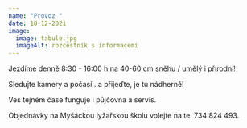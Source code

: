 ```yaml
---
name: "Provoz "
date: 18-12-2021
image:
  image: tabule.jpg
  imageAlt: rozcestník s informacemi
---
```

Jezdíme denně 8:30 - 16:00 h na 40-60 cm sněhu / umělý i přírodní!

Sledujte kamery a počasí...a přijeďte, je tu nádherně!

Ves tejném čase funguje i půjčovna a servis. 

Objednávky na Myšáckou lyžařskou školu volejte na te. 734 824 493.
